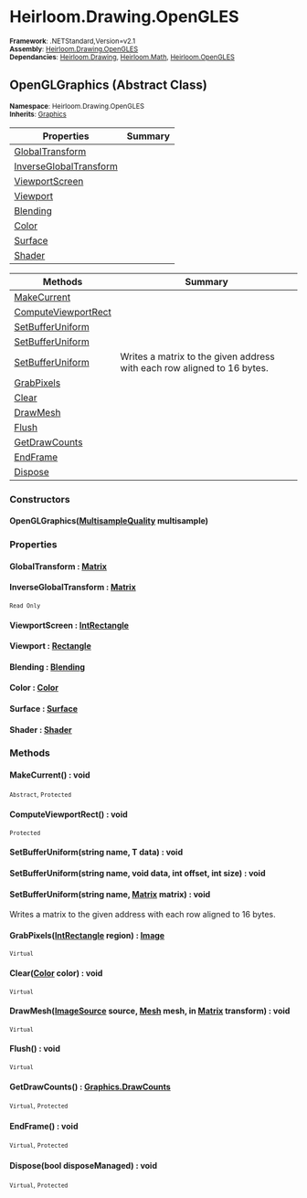 # Heirloom.Drawing.OpenGLES

<small>**Framework**: .NETStandard,Version=v2.1</small>  
<small>**Assembly**: [Heirloom.Drawing.OpenGLES](../Heirloom.Drawing.OpenGLES/Heirloom.Drawing.OpenGLES.md)</small>  
<small>**Dependancies**: [Heirloom.Drawing](../Heirloom.Drawing/Heirloom.Drawing.md), [Heirloom.Math](../Heirloom.Math/Heirloom.Math.md), [Heirloom.OpenGLES](../Heirloom.OpenGLES/Heirloom.OpenGLES.md)</small>  

## OpenGLGraphics (Abstract Class)
<small>**Namespace**: Heirloom.Drawing.OpenGLES</small>  
<small>**Inherits**: [Graphics](../Heirloom.Drawing/Heirloom.Drawing.Graphics.md)</small>  

| Properties                             | Summary |
|----------------------------------------|---------|
| [GlobalTransform](#GLO9D3F3F33)        |         |
| [InverseGlobalTransform](#INV9F065FB7) |         |
| [ViewportScreen](#VIE9EEFEE58)         |         |
| [Viewport](#VIE365B3434)               |         |
| [Blending](#BLEF02A3CD5)               |         |
| [Color](#COLD1229651)                  |         |
| [Surface](#SUR40785EE9)                |         |
| [Shader](#SHA5D122CB9)                 |         |

| Methods                             | Summary                                                                 |
|-------------------------------------|-------------------------------------------------------------------------|
| [MakeCurrent](#MAK22754DC6)         |                                                                         |
| [ComputeViewportRect](#COMCF9BB544) |                                                                         |
| [SetBufferUniform<T>](#SET365DDD71) |                                                                         |
| [SetBufferUniform](#SET4B0F835B)    |                                                                         |
| [SetBufferUniform](#SETD1D1FF1A)    | Writes a matrix to the given address with each row aligned to 16 bytes. |
| [GrabPixels](#GRA28C2314)           |                                                                         |
| [Clear](#CLEC8B242F1)               |                                                                         |
| [DrawMesh](#DRA846D072B)            |                                                                         |
| [Flush](#FLU2F0EB18F)               |                                                                         |
| [GetDrawCounts](#GETF0B9C7EF)       |                                                                         |
| [EndFrame](#ENDE20271D1)            |                                                                         |
| [Dispose](#DISFDE72264)             |                                                                         |

### Constructors

#### OpenGLGraphics([MultisampleQuality](../Heirloom.Drawing/Heirloom.Drawing.MultisampleQuality.md) multisample)

### Properties

#### <a name="GLO9D3F3F33"></a>GlobalTransform : [Matrix](../Heirloom.Math/Heirloom.Math.Matrix.md)


#### <a name="INV9F065FB7"></a>InverseGlobalTransform : [Matrix](../Heirloom.Math/Heirloom.Math.Matrix.md)

<small>`Read Only`</small>

#### <a name="VIE9EEFEE58"></a>ViewportScreen : [IntRectangle](../Heirloom.Math/Heirloom.Math.IntRectangle.md)


#### <a name="VIE365B3434"></a>Viewport : [Rectangle](../Heirloom.Math/Heirloom.Math.Rectangle.md)


#### <a name="BLEF02A3CD5"></a>Blending : [Blending](../Heirloom.Drawing/Heirloom.Drawing.Blending.md)


#### <a name="COLD1229651"></a>Color : [Color](../Heirloom.Drawing/Heirloom.Drawing.Color.md)


#### <a name="SUR40785EE9"></a>Surface : [Surface](../Heirloom.Drawing/Heirloom.Drawing.Surface.md)


#### <a name="SHA5D122CB9"></a>Shader : [Shader](../Heirloom.Drawing/Heirloom.Drawing.Shader.md)


### Methods

#### <a name="MAK22754DC6"></a>MakeCurrent() : void
<small>`Abstract`, `Protected`</small>

#### <a name="COMCF9BB544"></a>ComputeViewportRect() : void
<small>`Protected`</small>

#### <a name="SET365DDD71"></a>SetBufferUniform<T>(string name, T data) : void


#### <a name="SET4B0F835B"></a>SetBufferUniform(string name, void data, int offset, int size) : void


#### <a name="SETD1D1FF1A"></a>SetBufferUniform(string name, [Matrix](../Heirloom.Math/Heirloom.Math.Matrix.md) matrix) : void

Writes a matrix to the given address with each row aligned to 16 bytes.


#### <a name="GRA28C2314"></a>GrabPixels([IntRectangle](../Heirloom.Math/Heirloom.Math.IntRectangle.md) region) : [Image](../Heirloom.Drawing/Heirloom.Drawing.Image.md)
<small>`Virtual`</small>


#### <a name="CLEC8B242F1"></a>Clear([Color](../Heirloom.Drawing/Heirloom.Drawing.Color.md) color) : void
<small>`Virtual`</small>


#### <a name="DRA846D072B"></a>DrawMesh([ImageSource](../Heirloom.Drawing/Heirloom.Drawing.ImageSource.md) source, [Mesh](../Heirloom.Drawing/Heirloom.Drawing.Mesh.md) mesh, in [Matrix](../Heirloom.Math/Heirloom.Math.Matrix.md) transform) : void
<small>`Virtual`</small>


#### <a name="FLU2F0EB18F"></a>Flush() : void
<small>`Virtual`</small>

#### <a name="GETF0B9C7EF"></a>GetDrawCounts() : [Graphics.DrawCounts](../Heirloom.Drawing/Heirloom.Drawing.Graphics.DrawCounts.md)
<small>`Virtual`, `Protected`</small>

#### <a name="ENDE20271D1"></a>EndFrame() : void
<small>`Virtual`, `Protected`</small>

#### <a name="DISFDE72264"></a>Dispose(bool disposeManaged) : void
<small>`Virtual`, `Protected`</small>


